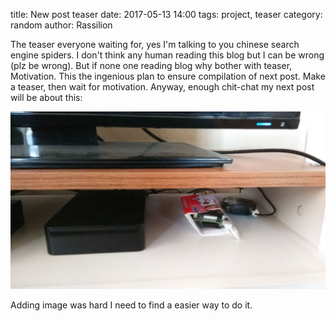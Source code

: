 title: New post teaser date: 2017-05-13 14:00 
tags: project, teaser 
category: random 
author: Rassilion 

The teaser everyone waiting for, yes I'm talking to you chinese search engine spiders. I don't think any human reading this blog but I can be wrong (plz be wrong). But if none one reading blog why bother with  teaser, Motivation. This the ingenious plan to ensure compilation of next post. Make a teaser, then wait for motivation. Anyway, enough chit-chat my next post will be about this:

![image](images/teaser.jpg)

Adding image was hard I need to find a easier way to do it. 
